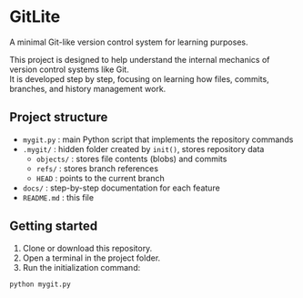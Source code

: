 # GitLite

A minimal Git-like version control system for learning purposes.

This project is designed to help understand the internal mechanics of version control systems like Git.  
It is developed step by step, focusing on learning how files, commits, branches, and history management work.

## Project structure

- `mygit.py` : main Python script that implements the repository commands
- `.mygit/` : hidden folder created by `init()`, stores repository data
  - `objects/` : stores file contents (blobs) and commits
  - `refs/` : stores branch references
  - `HEAD` : points to the current branch
- `docs/` : step-by-step documentation for each feature
- `README.md` : this file

## Getting started

1. Clone or download this repository.
2. Open a terminal in the project folder.
3. Run the initialization command:

```bash
python mygit.py
